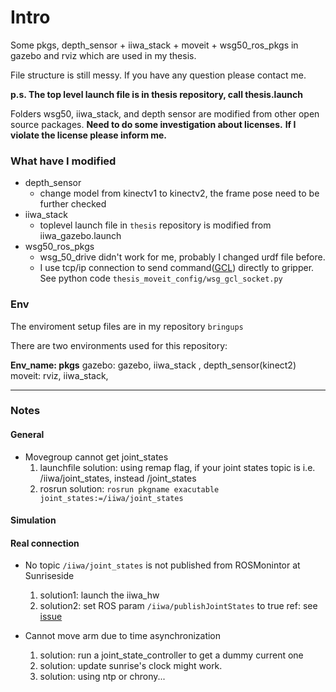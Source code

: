 # Intro

Some pkgs, depth_sensor + iiwa_stack + moveit + wsg50_ros_pkgs in gazebo and rviz which are used in my thesis.

File structure is still messy. If you have any question please contact me.

**p.s. The top level launch file is in thesis repository, call thesis.launch**

Folders wsg50, iiwa_stack, and depth sensor are modified from other open source packages.
**Need to do some investigation about licenses.**
**If I violate the license please inform me.**

### What have I modified
- depth_sensor
    - change model from kinectv1 to kinectv2, the frame pose need to be further checked
- iiwa_stack
    - toplevel launch file in `thesis` repository is modified from iiwa_gazebo.launch
- wsg50_ros_pkgs
    - wsg_50_drive didn't work for me, probably I changed urdf file before.
    - I use tcp/ip connection to send command([GCL](https://www.weiss-robotics.com/wp-content/uploads/wsg_gcl_reference_manual-4-0-0.pdf)) directly to gripper. See python code `thesis_moveit_config/wsg_gcl_socket.py`


### Env
The enviroment setup files are in my repository `bringups`

There are two environments used for this repository:
    
**Env_name: pkgs**
gazebo: gazebo, iiwa_stack , depth_sensor(kinect2)
moveit: rviz, iiwa_stack, 

---
### Notes

#### General

- Movegroup cannot get joint_states
    1. launchfile solution: using remap flag, if your joint states topic is i.e. /iiwa/joint_states, instead /joint_states
    2. rosrun solution: `rosrun pkgname exacutable joint_states:=/iiwa/joint_states`

#### Simulation

#### Real connection

- No topic `/iiwa/joint_states` is not published from ROSMonintor at Sunriseside
    1. solution1: launch the iiwa_hw
    2. solution2: set ROS param `/iiwa/publishJointStates` to true
    ref: see [issue](https://github.com/IFL-CAMP/iiwa_stack/issues/39)

- Cannot move arm due to time asynchronization
    1. solution: run a joint_state_controller to get a dummy current one
    2. solution: update sunrise's clock might work.
    3. solution: using ntp or chrony...


